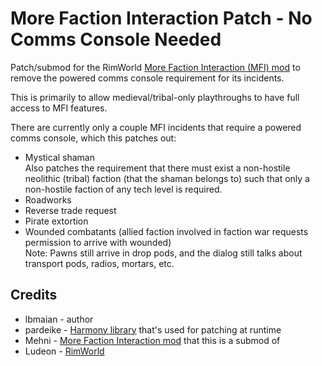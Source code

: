 # More Faction Interaction Patch - No Comms Console Needed
Patch/submod for the RimWorld [More Faction Interaction (MFI) mod](https://github.com/Mehni/MoreFactionInteraction) to remove the powered comms console requirement for its incidents.

This is primarily to allow medieval/tribal-only playthroughs to have full access to MFI features.

There are currently only a couple MFI incidents that require a powered comms console, which this patches out:
* Mystical shaman  
  Also patches the requirement that there must exist a non-hostile neolithic (tribal) faction (that the shaman belongs to) such that only a non-hostile faction of any tech level is required.
* Roadworks
* Reverse trade request
* Pirate extortion
* Wounded combatants (allied faction involved in faction war requests permission to arrive with wounded)  
  Note: Pawns still arrive in drop pods, and the dialog still talks about transport pods, radios, mortars, etc.

## Credits
* lbmaian - author
* pardeike - [Harmony library](https://github.com/pardeike/Harmony) that's used for patching at runtime
* Mehni - [More Faction Interaction mod](https://github.com/Mehni/MoreFactionInteraction) that this is a submod of
* Ludeon - [RimWorld](https://rimworldgame.com/)

